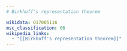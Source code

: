 ```yaml
---
# Birkhoff's representation theorem

wikidata: Q17005116
msc_classification: 06
wikipedia_links:
  - "[[Birkhoff's representation theorem]]"
---
```

